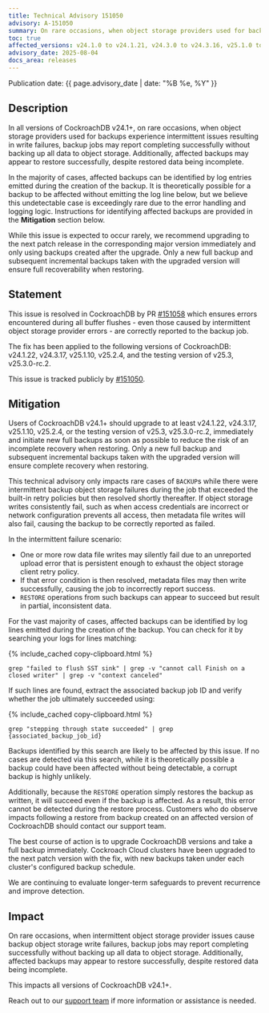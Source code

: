 ```yaml
---
title: Technical Advisory 151050
advisory: A-151050
summary: On rare occasions, when object storage providers used for backups experience intermittent issues resulting in write failures, backup jobs may report completing successfully without backing up all data
toc: true
affected_versions: v24.1.0 to v24.1.21, v24.3.0 to v24.3.16, v25.1.0 to v25.1.9, v25.2.0 to v25.2.3, testing versions of v25.3 through v25.3.0-rc.1
advisory_date: 2025-08-04
docs_area: releases
---
```


Publication date: {{ page.advisory_date | date: "%B %e, %Y" }}

## Description

In all versions of CockroachDB v24.1+, on rare occasions, when object storage providers used for backups experience intermittent issues resulting in write failures, backup jobs may report completing successfully without backing up all data to object storage. Additionally, affected backups may appear to restore successfully, despite restored data being incomplete. 

In the majority of cases, affected backups can be identified by log entries emitted during the creation of the backup. It is theoretically possible for a backup to be affected without emitting the log line below, but we believe this undetectable case is exceedingly rare due to the error handling and logging logic. Instructions for identifying affected backups are provided in the **Mitigation** section below.

While this issue is expected to occur rarely, we recommend upgrading to the next patch release in the corresponding major version immediately and only using backups created after the upgrade. Only a new full backup and subsequent incremental backups taken with the upgraded version will ensure full recoverability when restoring.

## Statement

This issue is resolved in CockroachDB by PR [#151058](https://github.com/cockroachdb/cockroach/pull/151058) which ensures errors encountered during all buffer flushes - even those caused by intermittent object storage provider errors - are correctly reported to the backup job. 

The fix has been applied to the following versions of CockroachDB: v24.1.22, v24.3.17, v25.1.10, v25.2.4, and the testing version of v25.3, v25.3.0-rc.2.

This issue is tracked publicly by [#151050](https://github.com/cockroachdb/cockroach/issues/151050).

## Mitigation

Users of CockroachDB v24.1+ should upgrade to at least v24.1.22, v24.3.17, v25.1.10, v25.2.4, or the testing version of v25.3, v25.3.0-rc.2, immediately and initiate new full backups as soon as possible to reduce the risk of an incomplete recovery when restoring. Only a new full backup and subsequent incremental backups taken with the upgraded version will ensure complete recovery when restoring.

This technical advisory only impacts rare cases of `BACKUP`s while there were intermittent backup object storage failures during the job that exceeded the built-in retry policies but then resolved shortly thereafter. If object storage writes consistently fail, such as when access credentials are incorrect or network configuration prevents all access, then metadata file writes will also fail, causing the backup to be correctly reported as failed. 

In the intermittent failure scenario:

- One or more row data file writes may silently fail due to an unreported upload error that is persistent enough to exhaust the object storage client retry policy.
- If that error condition is then resolved, metadata files may then write successfully, causing the job to incorrectly report success.
- `RESTORE` operations from such backups can appear to succeed but result in partial, inconsistent data.

For the vast majority of cases, affected backups can be identified by log lines emitted during the creation of the backup. You can check for it by searching your logs for lines matching: 

{% include_cached copy-clipboard.html %}
~~~ shell
grep "failed to flush SST sink" | grep -v "cannot call Finish on a closed writer" | grep -v "context canceled"
~~~

If such lines are found, extract the associated backup job ID and verify whether the job ultimately succeeded using:

{% include_cached copy-clipboard.html %}
~~~ shell
grep "stepping through state succeeded" | grep {associated_backup_job_id}
~~~

Backups identified by this search are likely to be affected by this issue. If no cases are detected via this search, while it is theoretically possible a backup could have been affected without being detectable, a corrupt backup is highly unlikely. 

Additionally, because the `RESTORE` operation simply restores the backup as written, it will succeed even if the backup is affected. As a result, this error cannot be detected during the restore process. Customers who do observe impacts following a restore from backup created on an affected version of CockroachDB should contact our support team.

The best course of action is to upgrade CockroachDB versions and take a full backup immediately. Cockroach Cloud clusters have been upgraded to the next patch version with the fix, with new backups taken under each cluster's configured backup schedule. 

We are continuing to evaluate longer-term safeguards to prevent recurrence and improve detection.

## Impact

On rare occasions, when intermittent object storage provider issues cause backup object storage write failures, backup jobs may report completing successfully without backing up all data to object storage. Additionally, affected backups may appear to restore successfully, despite restored data being incomplete. 

This impacts all versions of CockroachDB v24.1+.

Reach out to our [support team](https://support.cockroachlabs.com/) if more information or assistance is needed.
